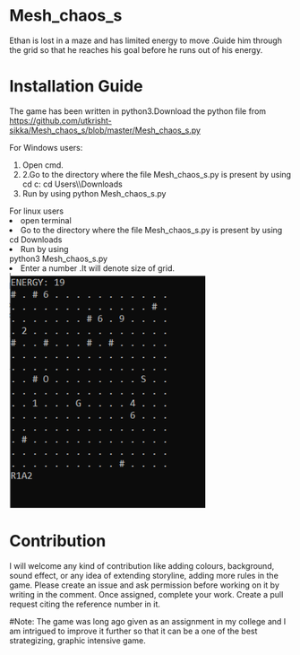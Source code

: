 <h1>Mesh_chaos_s</h1>

Ethan is lost in a maze and has limited energy to move .Guide him through the grid so that he reaches his goal before he runs out of his energy.

<h1>Installation Guide</h1>

The game has been written in python3.Download the python file from https://github.com/utkrisht-sikka/Mesh_chaos_s/blob/master/Mesh_chaos_s.py

For Windows users:
<ol>
<li>Open cmd.</li>
<li>2.Go to the directory where the file Mesh_chaos_s.py is present by using 
cd c:
cd Users\<your username>\Downloads</li>
<li>Run by using 
python Mesh_chaos_s.py</li>
</ol>
For linux users
<li>open terminal </li>
<li>Go to the directory where the file Mesh_chaos_s.py is present by using 
cd Downloads</li>
<li>Run by using </li>
python3 Mesh_chaos_s.py</li>
<li> Enter a number .It will denote size of grid.</li>
</ol>
<img src="example.PNG" width="350" >
<h1>Contribution</h1>

I will welcome any kind of contribution like adding colours, background, sound effect, or any idea of extending storyline, adding more rules in the game.
Please create an issue and ask permission before working on it by writing in the comment. Once assigned, complete your work. Create a pull request citing the reference number in it.

#Note: The game was long ago given as an assignment in my college and I am 
intrigued to improve it further so that it can be a one of the best strategizing, graphic intensive game. 
